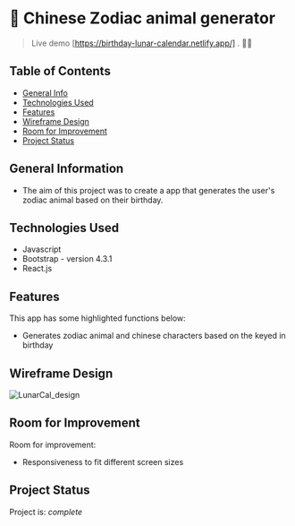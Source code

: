 # 🐯 Chinese Zodiac animal generator
> Live demo [https://birthday-lunar-calendar.netlify.app/] . 🧚‍♀️ <!-- If you have the project hosted somewhere, include the link here. -->

## Table of Contents
* [General Info](#general-information)
* [Technologies Used](#technologies-used)
* [Features](#features)
* [Wireframe Design](#wireframe-design)
* [Room for Improvement](#room-for-improvement)
* [Project Status](#project-status)
<!-- * [Room for Improvement](#room-for-improvement)
* [Acknowledgements](#acknowledgements)
* [Contact](#contact) -->
<!-- * [License](#license) -->
<!-- * [Screenshots](#screenshots)
* [Setup](#setup)
* [Usage](#usage) -->


## General Information
- The aim of this project was to create a app that generates the user's zodiac animal based on their birthday.
<!-- - Provide general information about your project here.
- What problem does it (intend to) solve?
- What is the purpose of your project?
- Why did you undertake it?
<!-- You don't have to answer all the questions - just the ones relevant to your project. -->


## Technologies Used
- Javascript
- Bootstrap - version 4.3.1
- React.js


## Features
This app has some highlighted functions below:

- Generates zodiac animal and chinese characters based on the keyed in birthday

## Wireframe Design
![LunarCal_design](https://user-images.githubusercontent.com/86596983/162053123-98d1be08-0b42-4ae9-a1f8-755846b6d5f6.png)

<!-- ## Setup
What are the project requirements/dependencies? Where are they listed? A requirements.txt or a Pipfile.lock file perhaps? Where is it located?

Proceed to describe how to install / setup one's local environment / get started with the project. -->


<!-- ## Usage
How does one go about using it?
Provide various use cases and code examples here.

`write-your-code-here`
 -->
 ## Room for Improvement

Room for improvement:
- Responsiveness to fit different screen sizes

## Project Status
Project is: _complete_


<!-- ## Acknowledgements
Give credit here.
- This project was inspired by...
- This project was based on [this tutorial](https://www.example.com).
- Many thanks to... -->


<!-- ## Contact
Created by [@flynerdpl](https://www.flynerd.pl/) - feel free to contact me! -->

